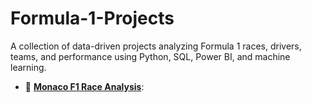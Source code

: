 # Formula-1-Projects
A collection of data-driven projects analyzing Formula 1 races, drivers, teams, and performance using Python, SQL, Power BI, and machine learning.

- 🏁 **[Monaco F1 Race Analysis](https://github.com/KlarenceKPIs/monaco-f1-race-analysis)**:
